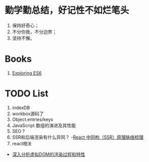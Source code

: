 # 勤学勤总结，好记性不如烂笔头
1. 保持好奇心；
2. 不分你我，不分边界；
3. 坚持不懈。


# Books
1. [Exploring ES6](http://exploringjs.com/es6/)

# TODO List
1. indexDB
2. workbox源码了
3. Object.entries/keys
4. JavaScript 数组的演进及其性能
5. SEO ?
6. SSR和后端渲染有什么异同？
-[React 中同构（SSR）原理脉络梳理](https://www.yuque.com/es2049/blog/zy0eq0)
7. react相关
- [深入分析虚拟DOM的渲染过程和特性](https://mp.weixin.qq.com/s/VlDl9r0w2CIg0KWiQXChxQ)
